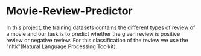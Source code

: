 # Movie-Review-Predictor
In this project, the training datasets contains the different types of review of a movie and our task is to predict whether the given review is positive review or negative review. For this classification of the review we use the "nltk"(Natural Language Processing Toolkit).
